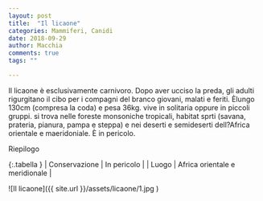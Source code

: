 ```yaml
---
layout: post
title:  "Il licaone"
categories: Mammiferi, Canidi
date: 2018-09-29
author: Macchia
comments: true
tags: ""

---
```

Il licaone è esclusivamente carnivoro.
Dopo aver ucciso la preda, gli adulti rigurgitano il cibo per i compagni del branco giovani, malati e feriti.
Èlungo 130cm (compresa la coda) e pesa 36kg.
vive in solitaria oppure in piccoli gruppi.
si trova nelle foreste monsoniche tropicali, habitat sprti (savana, prateria, pianura, pampa e steppa) e nei deserti e semideserti dell?Africa orientale e maeridoniale.
È in pericolo.


Riepilogo

{:.tabella }
| Conservazione | In pericolo |
| Luogo         | Africa orientale e meridionale |


![Il licaone]({{ site.url }}/assets/licaone/1.jpg )
